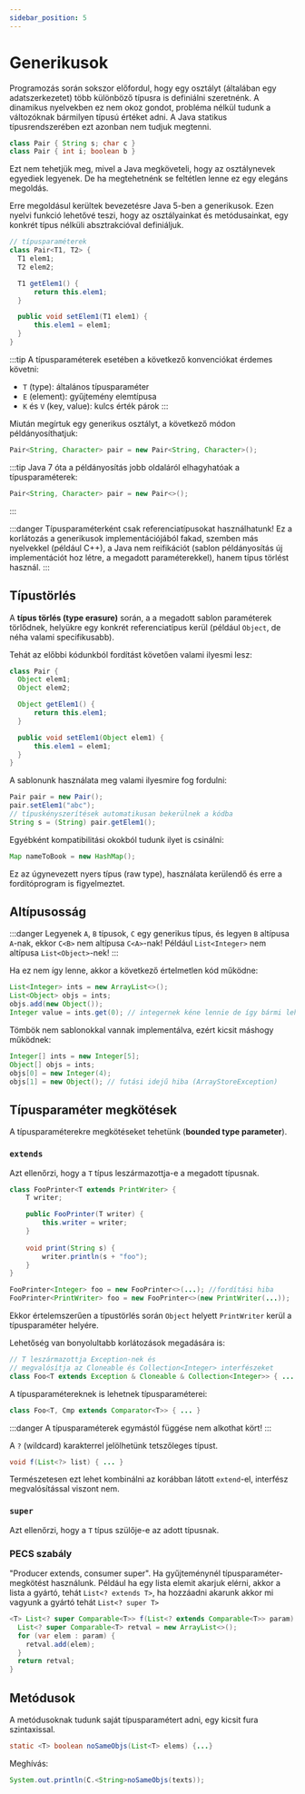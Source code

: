 ```yaml
---
sidebar_position: 5
---
```


# Generikusok

Programozás során sokszor előfordul, hogy egy osztályt (általában egy adatszerkezetet) több különböző típusra is definiálni szeretnénk. A dinamikus nyelvekben ez nem okoz gondot, probléma nélkül tudunk a változóknak bármilyen típusú értéket adni. A Java statikus típusrendszerében ezt azonban nem tudjuk megtenni.

```java
class Pair { String s; char c }
class Pair { int i; boolean b }
```

Ezt nem tehetjük meg, mivel a Java megköveteli, hogy az osztálynevek egyediek legyenek. De ha megtehetnénk se feltétlen lenne ez egy elegáns megoldás.

Erre megoldásul kerültek bevezetésre Java 5-ben a generikusok. Ezen nyelvi funkció lehetővé teszi, hogy az osztályainkat és metódusainkat, egy konkrét típus nélküli absztrakcióval definiáljuk.

```java
// típusparaméterek
class Pair<T1, T2> {
  T1 elem1;
  T2 elem2;

  T1 getElem1() {
      return this.elem1;
  }

  public void setElem1(T1 elem1) {
      this.elem1 = elem1;
  }
}
```

:::tip
A típusparaméterek esetében a következő konvenciókat érdemes követni:
* `T` (type): általános típusparaméter
* `E` (element): gyűjtemény elemtípusa
* `K` és `V` (key, value): kulcs érték párok
:::


Miután megírtuk egy generikus osztályt, a következő módon példányosíthatjuk:

```java
Pair<String, Character> pair = new Pair<String, Character>();
```

:::tip
Java 7 óta a példányosítás jobb oldaláról elhagyhatóak a típusparaméterek:
```java
Pair<String, Character> pair = new Pair<>();
```
:::

:::danger
Típusparaméterként csak referenciatípusokat használhatunk! Ez a korlátozás a generikusok implementációjából fakad, szemben más nyelvekkel (például C++), a Java nem reifikációt (sablon példányosítás új implementációt hoz létre, a megadott paraméterekkel), hanem típus törlést használ.
:::

## Típustörlés

A **típus törlés (type erasure)** során, a a megadott sablon paraméterek törlődnek, helyükre egy konkrét referenciatípus kerül (például `Object`, de néha valami specifikusabb).

Tehát az előbbi kódunkból fordítást követően valami ilyesmi lesz:
```java
class Pair {
  Object elem1;
  Object elem2;

  Object getElem1() {
      return this.elem1;
  }

  public void setElem1(Object elem1) {
      this.elem1 = elem1;
  }
}
```

A sablonunk használata meg valami ilyesmire fog fordulni:
```java
Pair pair = new Pair();
pair.setElem1("abc");
// típuskényszerítések automatikusan bekerülnek a kódba
String s = (String) pair.getElem1(); 
```
Egyébként kompatibilitási okokból tudunk ilyet is csinálni:
```java
Map nameToBook = new HashMap();
```
Ez az úgynevezett nyers típus (raw type), használata kerülendő és erre a fordítóprogram is figyelmeztet.

## Altípusosság
:::danger
Legyenek `A`, `B` típusok, `C` egy generikus típus, és legyen `B` altípusa `A`-nak, ekkor `C<B>` nem altípusa `C<A>`-nak! 
Például `List<Integer>` nem altípusa `List<Object>`-nek!
:::

Ha ez nem így lenne, akkor a következő értelmetlen kód működne:
```java
List<Integer> ints = new ArrayList<>();
List<Object> objs = ints;
objs.add(new Object());
Integer value = ints.get(0); // integernek kéne lennie de így bármi lehet
```

Tömbök nem sablonokkal vannak implementálva, ezért kicsit máshogy működnek:

```java
Integer[] ints = new Integer[5];
Object[] objs = ints;
objs[0] = new Integer(4);
objs[1] = new Object(); // futási idejű hiba (ArrayStoreException)
```

## Típusparaméter megkötések
A típusparaméterekre megkötéseket tehetünk (**bounded type parameter**).

### `extends`
Azt ellenőrzi, hogy a `T` típus leszármazottja-e a megadott típusnak.

```java
class FooPrinter<T extends PrintWriter> {
    T writer;

    public FooPrinter(T writer) {
        this.writer = writer;
    }
    
    void print(String s) {
        writer.println(s + "foo");
    }
}
```

```java
FooPrinter<Integer> foo = new FooPrinter<>(...); //fordítási hiba
FooPrinter<PrintWriter> foo = new FooPrinter<>(new PrintWriter(...));
```
Ekkor értelemszerűen a típustörlés során `Object` helyett `PrintWriter` kerül a típusparaméter helyére.

Lehetőség van bonyolultabb korlátozások megadására is:
```java
// T leszármazottja Exception-nek és
// megvalósítja az Cloneable és Collection<Integer> interfészeket
class Foo<T extends Exception & Cloneable & Collection<Integer>> { ... }
```

A típusparamétereknek is lehetnek típusparaméterei:
```java
class Foo<T, Cmp extends Comparator<T>> { ... }
```

:::danger
A típusparaméterek egymástól függése nem alkothat kört!
:::

A `?` (wildcard) karakterrel jelölhetünk tetszőleges típust.

```java
void f(List<?> list) { ... }
```

Természetesen ezt lehet kombinálni az korábban látott `extend`-el, interfész megvalósítással viszont nem.

### `super`
Azt ellenőrzi, hogy a `T` típus szülője-e az adott típusnak.

### PECS szabály
"Producer extends, consumer super". Ha gyűjteménynél típusparaméter-megkötést használunk. Például ha egy lista elemit akarjuk elérni, akkor a lista a gyártó, tehát `List<? extends T>`, ha hozzáadni akarunk akkor mi vagyunk a gyártó tehát `List<? super T>`

```java
<T> List<? super Comparable<T>> f(List<? extends Comparable<T>> param) {
  List<? super Comparable<T> retval = new ArrayList<>();
  for (var elem : param) {
    retval.add(elem);
  }
  return retval;
}
```

## Metódusok

A metódusoknak tudunk saját típusparamétert adni, egy kicsit fura szintaxissal.
```java
static <T> boolean noSameObjs(List<T> elems) {...}
```
Meghívás:
```java
System.out.println(C.<String>noSameObjs(texts));
```

